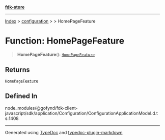 [**fdk-store**](../../../README.md)
***

[Index](../../../API.md) > [configuration](../../README.md) > [<internal>](../README.md) > HomePageFeature

# Function: HomePageFeature

> **HomePageFeature**(): [`HomePageFeature`](../type-aliases/type-alias.HomePageFeature.md)

## Returns

[`HomePageFeature`](../type-aliases/type-alias.HomePageFeature.md)

## Defined In

node\_modules/@gofynd/fdk-client-javascript/sdk/application/Configuration/ConfigurationApplicationModel.d.ts:1408

***
Generated using [TypeDoc](https://typedoc.org/) and [typedoc-plugin-markdown](https://www.npmjs.com/package/typedoc-plugin-markdown)
